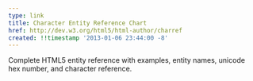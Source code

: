 ```yaml
---
type: link
title: Character Entity Reference Chart
href: http://dev.w3.org/html5/html-author/charref
created: !!timestamp '2013-01-06 23:44:00 -8'
---
```

Complete HTML5 entity reference with examples, entity names, unicode hex number, and character reference. 

